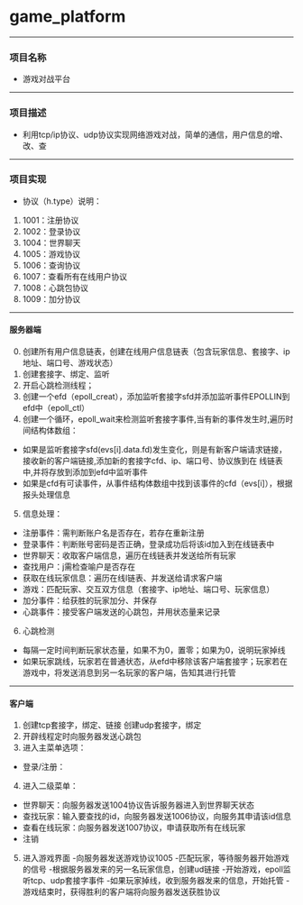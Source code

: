 # game_platform

-----
### 项目名称
- 游戏对战平台

-----
### 项目描述
- 利用tcp/ip协议、udp协议实现网络游戏对战，简单的通信，用户信息的增、改、查

-----
### 项目实现
- 协议（h.type）说明：
1. 1001：注册协议
2. 1002：登录协议
3. 1004：世界聊天
4. 1005：游戏协议
5. 1006：查询协议
6. 1007：查看所有在线用户协议
7. 1008：心跳包协议
8. 1009：加分协议

-----		
#### 服务器端
0. 创建所有用户信息链表，创建在线用户信息链表（包含玩家信息、套接字、ip地址、端口号、游戏状态）
1. 创建套接字、绑定、监听
2. 开启心跳检测线程；
3. 创建一个efd（epoll_creat），添加监听套接字sfd并添加监听事件EPOLLIN到efd中（epoll_ctl）
4. 创建一个循环，epoll_wait来检测监听套接字事件,当有新的事件发生时,遍历时间结构体数组：
- 如果是监听套接字sfd(evs[i].data.fd)发生变化，则是有新客户端请求链接，接收新的客户端链接,添加新的套接字cfd、ip、端口号、协议族到在	     线链表   中,并将存放到添加到efd中监听事件
- 如果是cfd有可读事件，从事件结构体数组中找到该事件的cfd（evs[i]），根据报头处理信息
5. 信息处理：
+ 注册事件：需判断账户名是否存在，若存在重新注册
+ 登录事件：判断账号密码是否正确，登录成功后将该id加入到在线链表中
+ 世界聊天：收取客户端信息，遍历在线链表并发送给所有玩家
+ 查找用户：j需检查喻户是否存在
+ 获取在线玩家信息：遍历在线l链表、并发送给请求客户端
+ 游戏：匹配玩家、交互双方信息（套接字、ip地址、端口号、玩家信息）
+ 加分事件：给获胜的玩家加分、并保存
+ 心跳事件：接受客户端发送的心跳包，并用状态量来记录
6. 心跳检测
- 每隔一定时间判断玩家状态量，如果不为0，置零；如果为0，说明玩家掉线
- 如果玩家跳线，玩家若在普通状态，从efd中移除该客户端套接字；玩家若在游戏中，将发送消息到另一名玩家的客户端，告知其进行托管
   

-----
#### 客户端
1. 创建tcp套接字，绑定、链接
   创建udp套接字，绑定
2. 开辟线程定时向服务器发送心跳包
3. 进入主菜单选项：
- 登录/注册：
4. 进入二级菜单：
- 世界聊天：向服务器发送1004协议告诉服务器进入到世界聊天状态
- 查找玩家：输入要查找的id，向服务器发送1006协议，向服务其申请该id信息
- 查看在线玩家：向服务器发送1007协议，申请获取所有在线玩家
- 注销
5. 进入游戏界面
-向服务器发送游戏协议1005
-匹配玩家，等待服务器开始游戏的信号
-根据服务器发来的另一名玩家信息，创建ud链接
-开始游戏，epoll监听tcp、udp套接字事件
-如果玩家掉线，收到服务器发来的信息，开始托管
-游戏结束时，获得胜利的客户端将向服务器发送获胜协议














